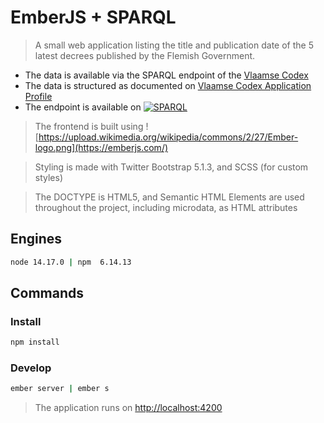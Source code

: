 # EmberJS + SPARQL

> A small web application listing the title and publication date of the 5 latest decrees published by the Flemish Government.

+ The data is available via the SPARQL endpoint of the [Vlaamse Codex](https://www.vlaanderen.be/de-vlaamse-codex)
+ The data is structured as documented on [Vlaamse Codex Application Profile](https://data.vlaanderen.be/doc/applicatieprofiel/vlaamse-codex/)
+ The endpoint is available on [![SPARQL](https://www.geocat.net/wp-content/uploads/2015/03/blog-spparql.png)](https://codex.vlaanderen.be/sparql)

> The frontend is built using ![https://upload.wikimedia.org/wikipedia/commons/2/27/Ember-logo.png](https://emberjs.com/)

> Styling is made with Twitter Bootstrap 5.1.3, and SCSS (for custom styles)

> The DOCTYPE is HTML5, and Semantic HTML Elements are used throughout the project, including microdata, as HTML attributes

## Engines
```sh 
node 14.17.0 | npm  6.14.13
```

## Commands
### Install 
```sh 
npm install
```

### Develop
```sh 
ember server | ember s
```

> The application runs on [http://localhost:4200](http://localhost:4200)